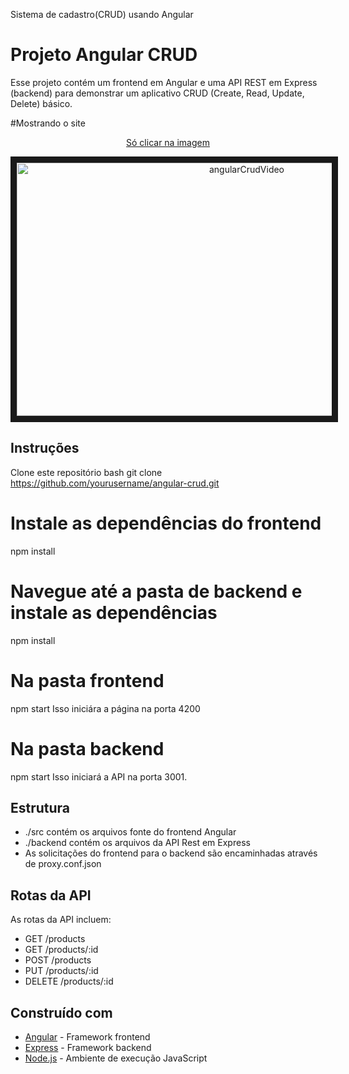 Sistema de cadastro(CRUD) usando Angular

# Projeto Angular CRUD
Esse projeto contém um frontend em Angular e uma API REST em Express (backend) para demonstrar um aplicativo CRUD (Create, Read, Update, Delete) básico.

#Mostrando o site
<a href="https://loom.com/share/6f92c97cd2814e09badd0658aed8fa5f" target="_blank">
   <div align="center">
   <p>Só clicar na imagem</p>
   <img src="https://user-images.githubusercontent.com/112717111/234385937-bba28af6-e304-41a4-af9a-765195c49785.png" alt="angularCrudVideo" width="720" height="405" border="10" />
   </div>
</a>



## Instruções

Clone este repositório
bash
git clone https://github.com/yourusername/angular-crud.git


# Instale as dependências do frontend
npm install
# Navegue até a pasta de backend e instale as dependências
npm install

# Na pasta frontend
npm start
Isso iniciára a página na porta 4200

# Na pasta backend
npm start
Isso iniciará a API na porta 3001.

## Estrutura
- ./src contém os arquivos fonte do frontend Angular
- ./backend contém os arquivos da API Rest em Express
- As solicitações do frontend para o backend são encaminhadas através de proxy.conf.json
## Rotas da API
As rotas da API incluem:
- GET /products
- GET /products/:id
- POST /products
- PUT /products/:id
- DELETE /products/:id
## Construído com
- [Angular](https://angular.io/) - Framework frontend
- [Express](https://expressjs.com/) - Framework backend
- [Node.js](https://nodejs.org/) - Ambiente de execução JavaScript
